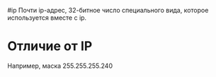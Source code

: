 #ip 
Почти ip-адрес, 32-битное число специального вида, которое используется вместе с ip.
# Отличие от IP
Например, маска 255.255.255.240 
